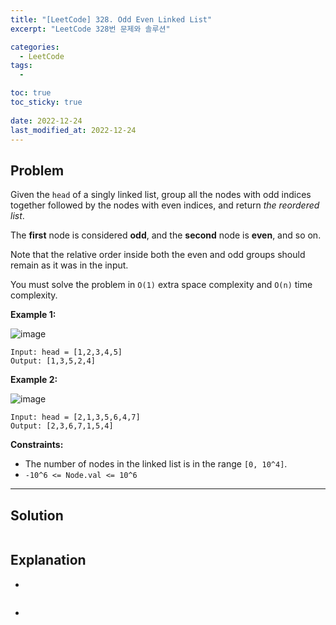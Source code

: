 ```yaml
---
title: "[LeetCode] 328. Odd Even Linked List"
excerpt: "LeetCode 328번 문제와 솔루션"

categories:
  - LeetCode
tags:
  - 

toc: true
toc_sticky: true
 
date: 2022-12-24
last_modified_at: 2022-12-24
---
```

## **Problem**
Given the `head` of a singly linked list, group all the nodes with odd indices together followed by the nodes with even indices, and return *the reordered list*.

The **first** node is considered **odd**, and the **second** node is **even**, and so on.

Note that the relative order inside both the even and odd groups should remain as it was in the input.

You must solve the problem in `O(1)` extra space complexity and `O(n)` time complexity.

**Example 1:**

![image](https://user-images.githubusercontent.com/107045604/209434995-145220e6-693f-48e9-a325-ed0f8c3f4d1a.png)
```
Input: head = [1,2,3,4,5]
Output: [1,3,5,2,4]
```
**Example 2:**

![image](https://user-images.githubusercontent.com/107045604/209434999-3508ec57-f987-4ebf-b87f-2cc0446aa82d.png)
```
Input: head = [2,1,3,5,6,4,7]
Output: [2,3,6,7,1,5,4]
```
**Constraints:**
- The number of nodes in the linked list is in the range `[0, 10^4]`.
- `-10^6 <= Node.val <= 10^6`

---
## **Solution**
```java

```
## **Explanation**
- 
```java

```
- 
```java

```